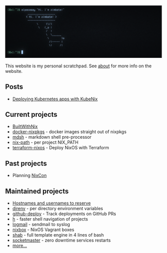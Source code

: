 ![alpacasay](img/alpacasay.png)

This website is my personal scratchpad. See [about](about.md) for more info on
the website.

## Posts

* [Deploying Kubernetes apps with KubeNix](deploying-k8s-apps-with-kubenix)

## Current projects

* [BuiltWithNix](BuiltWithNix.md)
* [docker-nixpkgs](https://github.com/nix-community/docker-nixpkgs) - docker
  images straight out of nixpkgs
* [mdsh](https://github.com/zimbatm/mdsh) - markdown shell pre-processor
* [nix-path](https://github.com/zimbatm/nix-path) - per project NIX_PATH
* [terraform-nixos](https://github.com/tweag/terraform-nixos) - Deploy NixOS
  with Terraform

## Past projects

* Planning [NixCon](NixCon.md)

## Maintained projects

* [Hostnames and usernames to reserve](https://zimbatm.github.io/hostnames-and-usernames-to-reserve/)
* [direnv](https://direnv.net) - per directory environment variables
* [github-deploy](https://github.com/zimbatm/github-deploy) - Track deployments on GitHub PRs
* [h](https://github.com/zimbatm/h) - faster shell navigation of projects
* [logmail](https://github.com/zimbatm/logmail) - sendmail to syslog
* [nixbox](https://github.com/nix-community/nixbox) - NixOS Vagrant boxes
* [shab](https://github.com/zimbatm/shab) - full template engine in 4 lines of bash
* [socketmaster](https://github.com/zimbatm/socketmaster) - zero downtime services restarts 
* [more...](https://github.com/zimbatm?utf8=%E2%9C%93&tab=repositories&type=source)
